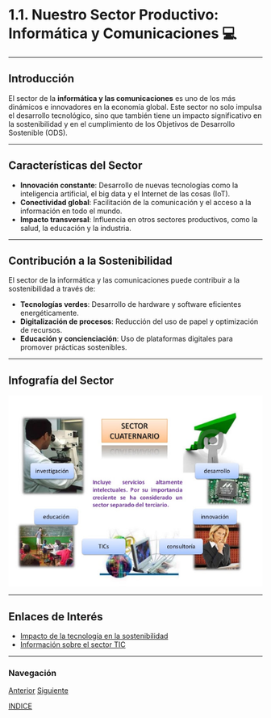 # 1.1. Nuestro Sector Productivo: Informática y Comunicaciones 💻

---

## Introducción

El sector de la **informática y las comunicaciones** es uno de los más dinámicos e innovadores en la economía global. Este sector no solo impulsa el desarrollo tecnológico, sino que también tiene un impacto significativo en la sostenibilidad y en el cumplimiento de los Objetivos de Desarrollo Sostenible (ODS).

---

## Características del Sector

- **Innovación constante**: Desarrollo de nuevas tecnologías como la inteligencia artificial, el big data y el Internet de las cosas (IoT).
- **Conectividad global**: Facilitación de la comunicación y el acceso a la información en todo el mundo.
- **Impacto transversal**: Influencia en otros sectores productivos, como la salud, la educación y la industria.

---

## Contribución a la Sostenibilidad

El sector de la informática y las comunicaciones puede contribuir a la sostenibilidad a través de:

- **Tecnologías verdes**: Desarrollo de hardware y software eficientes energéticamente.
- **Digitalización de procesos**: Reducción del uso de papel y optimización de recursos.
- **Educación y concienciación**: Uso de plataformas digitales para promover prácticas sostenibles.

---

## Infografía del Sector

![Infografía del Sector](img/sector-productivo-informatica.jpg)

---

## Enlaces de Interés

- [Impacto de la tecnología en la sostenibilidad](https://www.dogoodpeople.com/es/tendencias-rsc/tecnologia-sostenible/tecnologia-sostenible-su-contribucion-desarrollo-sostenible/)
- [Información sobre el sector TIC](https://www.eustat.eus/documentos/elem_12878/definicion.html)

---

### Navegación

[Anterior](./1_aspectos_sostenibilidad_carrero.md) [Siguiente](./1.2_ods_relevantes_carrero.md)

[INDICE](../indice.md)
